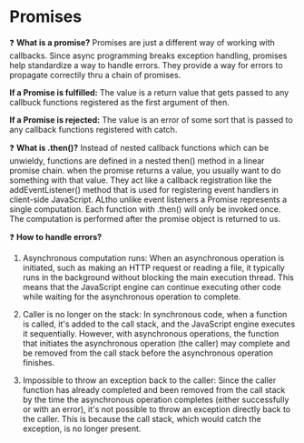 # Promises


   
:question: **What is a promise?** 
Promises are just a different way of working with callbacks. Since async programming breaks exception handling, promises help standardize a way to handle errors. They provide a way for errors to propagate correctily thru a chain of promises. 

**If a Promise is fulfilled:** The value is a return value that gets passed to any callbuck functions registered as the first argument of then.

**If a Promise is rejected:** The value is an error of some sort that is passed to any callback functions registered with catch. 


:question: **What is .then()?**
Instead of nested callback functions which can be unwieldy, functions are defined in a nested then() method in a linear promise chain.
when the promise returns a value, you usually want to do something with that value. 
They act like a callback registration like the addEventListener() method that is used for registering event handlers in client-side JavaScript. ALtho unlike event listeners a Promise represents a single computation. Each function with .then() will only be invoked once. The computation is performed after the promise object is returned to us. 


:question: **How to handle errors?**

1. Asynchronous computation runs: When an asynchronous operation is initiated, such as making an HTTP request or reading a file, it typically runs in the background without blocking the main execution thread. This means that the JavaScript engine can continue executing other code while waiting for the asynchronous operation to complete.

2. Caller is no longer on the stack: In synchronous code, when a function is called, it's added to the call stack, and the JavaScript engine executes it sequentially. However, with asynchronous operations, the function that initiates the asynchronous operation (the caller) may complete and be removed from the call stack before the asynchronous operation finishes.

3. Impossible to throw an exception back to the caller: Since the caller function has already completed and been removed from the call stack by the time the asynchronous operation completes (either successfully or with an error), it's not possible to throw an exception directly back to the caller. This is because the call stack, which would catch the exception, is no longer present.
   
